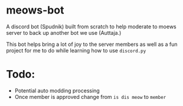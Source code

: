 # meows-bot

A discord bot (Spudnik) built from scratch to help moderate to moews server to back up another bot we use (Auttaja.) 

This bot helps bring a lot of joy to the server members as well as a fun project for me to do while learning how to use `discord.py`

# Todo:
* Potential auto modding processing
* Once member is approved change from `is dis meow` to `member`
